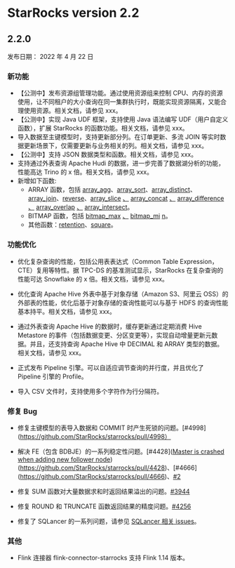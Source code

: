 # StarRocks version 2.2

## 2.2.0

发布日期： 2022 年 4 月 22 日

### 新功能

- 【公测中】发布资源组管理功能。通过使用资源组来控制 CPU、内存的资源使用，让不同租户的大小查询在同一集群执行时，既能实现资源隔离，又能合理使用资源。相关文档，请参见 xxx。
- 【公测中】实现 Java UDF 框架，支持使用 Java 语法编写 UDF（用户自定义函数），扩展 StarRocks 的函数功能。相关文档，请参见 xxx。
- 导入数据至主键模型时，支持更新部分列。在订单更新、多流 JOIN 等实时数据更新场景下，仅需要更新与业务相关的列。相关文档，请参见 xxx。
- 【公测中】支持 JSON 数据类型和函数。相关文档，请参见 xxx。
- 支持通过外表查询 Apache Hudi 的数据，进一步完善了数据湖分析的功能，性能高达 Trino 的 x 倍。相关文档，请参见 xxx。
- 新增如下函数:
  - ARRAY 函数，包括 [array_agg](https://github.com/StarRocks/docs.zh-cn/pull/253)、[array_sort](https://github.com/StarRocks/docs.zh-cn/pull/271)、[array_distinct](https://github.com/StarRocks/docs.zh-cn/pull/266)、[ array_join](https://github.com/StarRocks/docs.zh-cn/pull/282)、[reverse](https://github.com/StarRocks/docs.zh-cn/pull/272)、[array_slice](https://github.com/StarRocks/docs.zh-cn/pull/297) [、](https://github.com/StarRocks/docs.zh-cn/pull/297) [array_concat](https://github.com/StarRocks/docs.zh-cn/pull/297) [、](https://github.com/StarRocks/docs.zh-cn/pull/297) [array_difference](https://github.com/StarRocks/docs.zh-cn/pull/297) [、](https://github.com/StarRocks/docs.zh-cn/pull/297) [array_overlap](https://github.com/StarRocks/docs.zh-cn/pull/297) [、](https://github.com/StarRocks/docs.zh-cn/pull/297) [array_intersect](https://github.com/StarRocks/docs.zh-cn/pull/297)。
  - BITMAP 函数，包括 [bitmap_max](https://github.com/StarRocks/docs.zh-cn/pull/374) [、](https://github.com/StarRocks/docs.zh-cn/pull/374) [bitmap_mi](https://github.com/StarRocks/docs.zh-cn/pull/374) [n](https://github.com/StarRocks/docs.zh-cn/pull/374)。
  - 其他函数：[retention](https://github.com/StarRocks/docs.zh-cn/pull/269)、[square](https://github.com/StarRocks/docs.zh-cn/pull/364)。

### 功能优化

- 优化复杂查询的性能，包括公用表表达式（Common Table Expression，CTE）复用等特性。据 TPC-DS 的基准测试显示，StarRocks 在复杂查询的性能可达 Snowflake 的 x 倍。相关文档，请参见 xxx。
- 优化查询 Apache Hive 外表中基于对象存储（Amazon S3、阿里云 OSS）的外部表的性能，优化后基于对象存储的查询性能可以与基于 HDFS 的查询性能基本持平。相关文档，请参见 xxx。
- 通过外表查询 Apache Hive 的数据时，缓存更新通过定期消费 Hive Metastore 的事件（包括数据变更、分区变更等），实现自动增量更新元数据。并且，还支持查询 Apache Hive 中 DECIMAL 和 ARRAY 类型的数据。相关文档，请参见 xxx。
- 正式发布 Pipeline 引擎。可以自适应调节查询的并行度，并且优化了 Pipeline 引擎的 Profile。

- 导入 CSV 文件时，支持使用多个字符作为行分隔符。

### 修复 Bug

- 修复主键模型的表导入数据和 COMMIT 时产生死锁的问题。[#4998](https://github.com/StarRocks/starrocks/pull/4998）
- 解决 FE（包含 BDBJE）的一系列稳定性问题。[#4428]([Master is crashed when adding new follower node](https://github.com/StarRocks/starrocks/issues/4426)) (https://github.com/StarRocks/starrocks/pull/4428)、[#4666] (https://github.com/StarRocks/starrocks/pull/4666)、[#2](https://github.com/StarRocks/bdb-je/pull/2)
- 修复 SUM 函数对大量数据求和时返回结果溢出的问题。[#3944](https://github.com/StarRocks/starrocks/pull/3944)
- 修复 ROUND 和 TRUNCATE 函数返回结果的精度问题。[#4256](https://github.com/StarRocks/starrocks/pull/4256)

- 修复了 SQLancer 的一系列问题，请参见 [SQLancer 相关 issues](https://github.com/StarRocks/starrocks/issues?q=is%3Aissue++label%3Asqlancer++milestone%3A2.2)。

### 其他

- Flink 连接器 flink-connector-starrocks 支持 Flink 1.14 版本。
